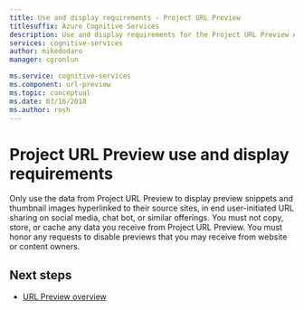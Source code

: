 ```yaml
---
title: Use and display requirements - Project URL Preview
titlesuffix: Azure Cognitive Services
description: Use and display requirements for the Project URL Preview API endpoint.
services: cognitive-services
author: mikedodaro
manager: cgronlun

ms.service: cognitive-services
ms.component: url-preview
ms.topic: conceptual
ms.date: 03/16/2018
ms.author: rosh
---
```


# Project URL Preview use and display requirements

Only use the data from Project URL Preview to display preview snippets and thumbnail images hyperlinked to their source sites, in end user-initiated URL sharing on social media, chat bot, or similar offerings. You must not copy, store, or cache any data you receive from Project URL Preview. You must honor any requests to disable previews that you may receive from website or content owners.

## Next steps
- [URL Preview overview](overview.md)